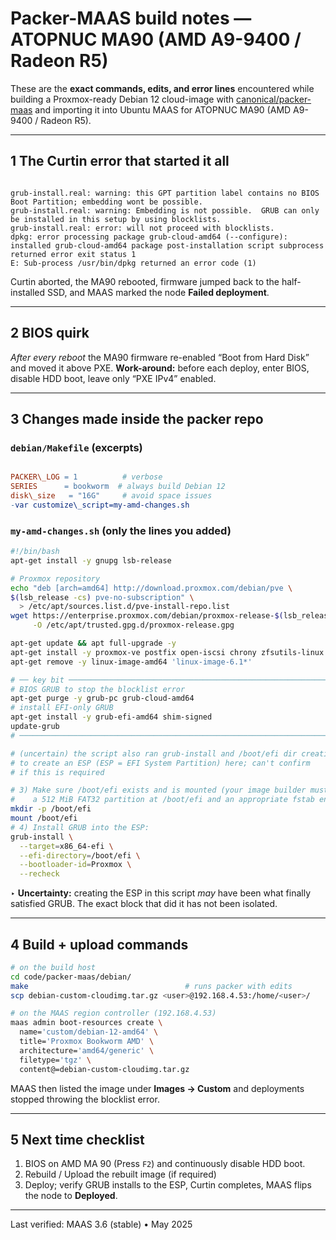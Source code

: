 # Packer-MAAS build notes — ATOPNUC MA90 (AMD A9-9400 / Radeon R5)

These are the **exact commands, edits, and error lines** encountered while
building a Proxmox-ready Debian 12 cloud-image with
[canonical/packer-maas](https://github.com/canonical/packer-maas) and importing
it into Ubuntu MAAS for ATOPNUC MA90 (AMD A9-9400 / Radeon R5).

---

## 1  The Curtin error that started it all

```text

grub-install.real: warning: this GPT partition label contains no BIOS Boot Partition; embedding wont be possible.
grub-install.real: warning: Embedding is not possible.  GRUB can only be installed in this setup by using blocklists.
grub-install.real: error: will not proceed with blocklists.
dpkg: error processing package grub-cloud-amd64 (--configure):
installed grub-cloud-amd64 package post-installation script subprocess returned error exit status 1
E: Sub-process /usr/bin/dpkg returned an error code (1)

```

Curtin aborted, the MA90 rebooted, firmware jumped back to the half-installed
SSD, and MAAS marked the node **Failed deployment**.

---

## 2  BIOS quirk

*After every reboot* the MA90 firmware re-enabled “Boot from Hard Disk” and
moved it above PXE.
**Work-around:** before each deploy, enter BIOS, disable HDD boot, leave only
“PXE IPv4” enabled.

---

## 3  Changes made inside the packer repo

### `debian/Makefile` (excerpts)

```Makefile

PACKER\_LOG = 1          # verbose
SERIES      = bookworm  # always build Debian 12
disk\_size   = "16G"     # avoid space issues
-var customize\_script=my-amd-changes.sh

```

### `my-amd-changes.sh` (only the lines you added)

```bash
#!/bin/bash
apt-get install -y gnupg lsb-release

# Proxmox repository
echo "deb [arch=amd64] http://download.proxmox.com/debian/pve \
$(lsb_release -cs) pve-no-subscription" \
  > /etc/apt/sources.list.d/pve-install-repo.list
wget https://enterprise.proxmox.com/debian/proxmox-release-$(lsb_release -cs).gpg \
     -O /etc/apt/trusted.gpg.d/proxmox-release.gpg

apt-get update && apt full-upgrade -y
apt-get install -y proxmox-ve postfix open-iscsi chrony zfsutils-linux zfs-initramfs
apt-get remove -y linux-image-amd64 'linux-image-6.1*'

# ── key bit ──────────────────────────────────────────────────────────── purge
# BIOS GRUB to stop the blocklist error
apt-get purge -y grub-pc grub-cloud-amd64
# install EFI-only GRUB
apt-get install -y grub-efi-amd64 shim-signed
update-grub
# ───────────────────────────────────────────────────────────────────────

# (uncertain) the script also ran grub-install and /boot/efi dir creation
# to create an ESP (ESP = EFI System Partition) here; can't confirm
# if this is required

# 3) Make sure /boot/efi exists and is mounted (your image builder must have created
#    a 512 MiB FAT32 partition at /boot/efi and an appropriate fstab entry):
mkdir -p /boot/efi
mount /boot/efi
# 4) Install GRUB into the ESP:
grub-install \
  --target=x86_64-efi \
  --efi-directory=/boot/efi \
  --bootloader-id=Proxmox \
  --recheck

```

‣ **Uncertainty:** creating the ESP in this script *may* have been what finally
satisfied GRUB. The exact block that did it has not been isolated.

---

## 4  Build + upload commands

```bash
# on the build host
cd code/packer-maas/debian/
make                                   # runs packer with edits
scp debian-custom-cloudimg.tar.gz <user>@192.168.4.53:/home/<user>/
```

```bash
# on the MAAS region controller (192.168.4.53)
maas admin boot-resources create \
  name='custom/debian-12-amd64' \
  title='Proxmox Bookworm AMD' \
  architecture='amd64/generic' \
  filetype='tgz' \
  content@=debian-custom-cloudimg.tar.gz
```

MAAS then listed the image under **Images → Custom** and deployments stopped
throwing the blocklist error.

---

## 5  Next time checklist

1. BIOS on AMD MA 90 (Press `F2`) and continuously disable HDD boot.
2. Rebuild / Upload the rebuilt image (if required)
3. Deploy; verify GRUB installs to the ESP, Curtin completes, MAAS flips the
   node to **Deployed**.

---

Last verified: MAAS 3.6 (stable) • May 2025
